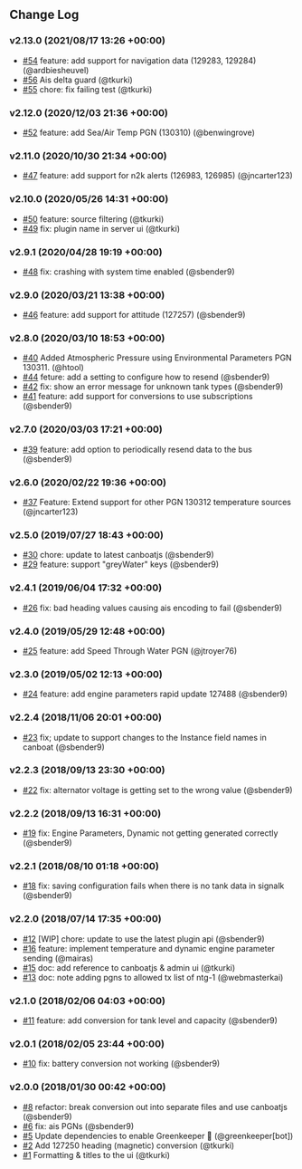 ## Change Log

### v2.13.0 (2021/08/17 13:26 +00:00)
- [#54](https://github.com/SignalK/signalk-to-nmea2000/pull/54) feature: add support for navigation data (129283, 129284) (@ardbiesheuvel)
- [#56](https://github.com/SignalK/signalk-to-nmea2000/pull/56) Ais delta guard (@tkurki)
- [#55](https://github.com/SignalK/signalk-to-nmea2000/pull/55) chore: fix failing test (@tkurki)

### v2.12.0 (2020/12/03 21:36 +00:00)
- [#52](https://github.com/SignalK/signalk-to-nmea2000/pull/52) feature: add Sea/Air Temp PGN (130310) (@benwingrove)

### v2.11.0 (2020/10/30 21:34 +00:00)
- [#47](https://github.com/SignalK/signalk-to-nmea2000/pull/47) feature: add support for n2k alerts (126983, 126985) (@jncarter123)

### v2.10.0 (2020/05/26 14:31 +00:00)
- [#50](https://github.com/SignalK/signalk-to-nmea2000/pull/50) feature: source filtering (@tkurki)
- [#49](https://github.com/SignalK/signalk-to-nmea2000/pull/49) fix: plugin name in server ui (@tkurki)

### v2.9.1 (2020/04/28 19:19 +00:00)
- [#48](https://github.com/SignalK/signalk-to-nmea2000/pull/48) fix: crashing with system time enabled (@sbender9)

### v2.9.0 (2020/03/21 13:38 +00:00)
- [#46](https://github.com/SignalK/signalk-to-nmea2000/pull/46) feature: add support for attitude (127257) (@sbender9)

### v2.8.0 (2020/03/10 18:53 +00:00)
- [#40](https://github.com/SignalK/signalk-to-nmea2000/pull/40) Added Atmospheric Pressure using Environmental Parameters PGN 130311. (@htool)
- [#44](https://github.com/SignalK/signalk-to-nmea2000/pull/44) feture: add a setting to configure how to resend (@sbender9)
- [#42](https://github.com/SignalK/signalk-to-nmea2000/pull/42) fix: show an error message for unknown tank types (@sbender9)
- [#41](https://github.com/SignalK/signalk-to-nmea2000/pull/41) feature: add support for conversions to use subscriptions (@sbender9)

### v2.7.0 (2020/03/03 17:21 +00:00)
- [#39](https://github.com/SignalK/signalk-to-nmea2000/pull/39) feature: add option to periodically resend data to the bus (@sbender9)

### v2.6.0 (2020/02/22 19:36 +00:00)
- [#37](https://github.com/SignalK/signalk-to-nmea2000/pull/37) Feature: Extend support for other PGN 130312 temperature sources (@jncarter123)

### v2.5.0 (2019/07/27 18:43 +00:00)
- [#30](https://github.com/SignalK/signalk-to-nmea2000/pull/30) chore: update to latest canboatjs (@sbender9)
- [#29](https://github.com/SignalK/signalk-to-nmea2000/pull/29) feature: support "greyWater"  keys (@sbender9)

### v2.4.1 (2019/06/04 17:32 +00:00)
- [#26](https://github.com/SignalK/signalk-to-nmea2000/pull/26) fix: bad heading values causing ais encoding to fail (@sbender9)

### v2.4.0 (2019/05/29 12:48 +00:00)
- [#25](https://github.com/SignalK/signalk-to-nmea2000/pull/25)  feature: add Speed Through Water PGN (@jtroyer76)

### v2.3.0 (2019/05/02 12:13 +00:00)
- [#24](https://github.com/SignalK/signalk-to-nmea2000/pull/24) feature: add engine parameters rapid update 127488 (@sbender9)

### v2.2.4 (2018/11/06 20:01 +00:00)
- [#23](https://github.com/SignalK/signalk-to-nmea2000/pull/23) fix; update to support changes to the Instance field names in canboat (@sbender9)

### v2.2.3 (2018/09/13 23:30 +00:00)
- [#22](https://github.com/SignalK/signalk-to-nmea2000/pull/22) fix: alternator voltage is getting set to the wrong value (@sbender9)

### v2.2.2 (2018/09/13 16:31 +00:00)
- [#19](https://github.com/SignalK/signalk-to-nmea2000/pull/19) fix: Engine Parameters, Dynamic not getting generated correctly (@sbender9)

### v2.2.1 (2018/08/10 01:18 +00:00)
- [#18](https://github.com/SignalK/signalk-to-nmea2000/pull/18) fix: saving configuration fails when there is no tank data in signalk (@sbender9)

### v2.2.0 (2018/07/14 17:35 +00:00)
- [#12](https://github.com/SignalK/signalk-to-nmea2000/pull/12) [WIP] chore: update to use the latest plugin api (@sbender9)
- [#16](https://github.com/SignalK/signalk-to-nmea2000/pull/16) feature: implement temperature and dynamic engine parameter sending (@mairas)
- [#15](https://github.com/SignalK/signalk-to-nmea2000/pull/15) doc: add reference to canboatjs & admin ui (@tkurki)
- [#13](https://github.com/SignalK/signalk-to-nmea2000/pull/13) doc: note adding pgns to allowed tx list of ntg-1 (@webmasterkai)

### v2.1.0 (2018/02/06 04:03 +00:00)
- [#11](https://github.com/SignalK/signalk-to-nmea2000/pull/11) feature: add conversion for tank level and capacity (@sbender9)

### v2.0.1 (2018/02/05 23:44 +00:00)
- [#10](https://github.com/SignalK/signalk-to-nmea2000/pull/10) fix: battery conversion not working (@sbender9)

### v2.0.0 (2018/01/30 00:42 +00:00)
- [#8](https://github.com/SignalK/signalk-to-nmea2000/pull/8)  refactor: break conversion out into separate files and use canboatjs (@sbender9)
- [#6](https://github.com/SignalK/signalk-to-nmea2000/pull/6) fix: ais PGNs (@sbender9)
- [#5](https://github.com/SignalK/signalk-to-nmea2000/pull/5) Update dependencies to enable Greenkeeper 🌴 (@greenkeeper[bot])
- [#2](https://github.com/SignalK/signalk-to-nmea2000/pull/2) Add 127250 heading (magnetic) conversion (@tkurki)
- [#1](https://github.com/SignalK/signalk-to-nmea2000/pull/1) Formatting & titles to the ui (@tkurki)